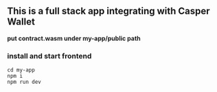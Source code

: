 ## This is a full stack app integrating with Casper Wallet

**put contract.wasm under my-app/public path**
### install and start frontend

```
cd my-app
npm i
npm run dev
```